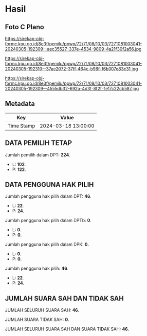 # Hasil

## Foto C Plano

https://sirekap-obj-formc.kpu.go.id/8e3f/pemilu/ppwp/72/71/08/10/03/7271081003041-20240305-192309--aec35527-337e-4534-9809-4a21f30f2a56.jpg

https://sirekap-obj-formc.kpu.go.id/8e3f/pemilu/ppwp/72/71/08/10/03/7271081003041-20240305-192310--37ae2072-37ff-464c-b98f-f6b007e83c31.jpg

https://sirekap-obj-formc.kpu.go.id/8e3f/pemilu/ppwp/72/71/08/10/03/7271081003041-20240305-192309--4555db32-692a-4d3f-8f2f-1e17c22cb587.jpg


## Metadata

| Key        | Value               |
| ---------- | ------------------- |
| Time Stamp | 2024-03-18 13:00:00 |


## DATA PEMILIH TETAP

Jumlah pemilih dalam DPT: **224**.
 * L: **102**.
 * P: **122**.

## DATA PENGGUNA HAK PILIH

Jumlah pengguna hak pilih dalam DPT: **46**.
 * L: **22**.
 * P: **24**.

Jumlah pengguna hak pilih dalam DPTb: **0**.
 * L: **0**.
 * P: **0**.

Jumlah pengguna hak pilih dalam DPK: **0**.
 * L: **0**.
 * P: **0**.

Jumlah pengguna hak pilih: **46**.
 * L: **22**.
 * P: **24**.

## JUMLAH SUARA SAH DAN TIDAK SAH

JUMLAH SELURUH SUARA SAH: **46**.

JUMLAH SUARA TIDAK SAH: **0**.

JUMLAH SELURUH SUARA SAH DAN SUARA TIDAK SAH: **46**.


